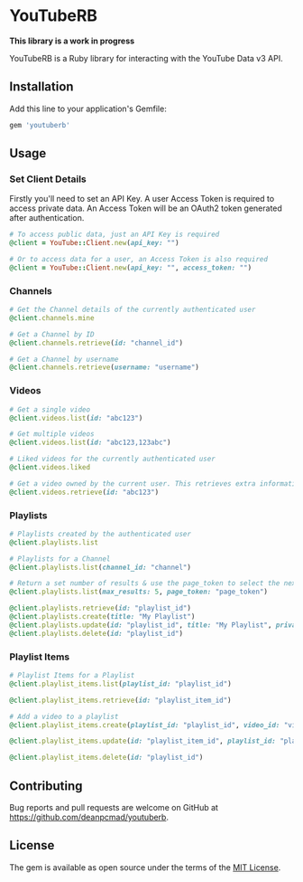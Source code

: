 # YouTubeRB

**This library is a work in progress**

YouTubeRB is a Ruby library for interacting with the YouTube Data v3 API.

## Installation

Add this line to your application's Gemfile:

```ruby
gem 'youtuberb'
```

## Usage

### Set Client Details

Firstly you'll need to set an API Key. A user Access Token is required to access private data.
An Access Token will be an OAuth2 token generated after authentication.

```ruby
# To access public data, just an API Key is required
@client = YouTube::Client.new(api_key: "")

# Or to access data for a user, an Access Token is also required
@client = YouTube::Client.new(api_key: "", access_token: "")
```

### Channels

```ruby
# Get the Channel details of the currently authenticated user
@client.channels.mine

# Get a Channel by ID
@client.channels.retrieve(id: "channel_id")

# Get a Channel by username
@client.channels.retrieve(username: "username")
```

### Videos

```ruby
# Get a single video
@client.videos.list(id: "abc123")

# Get multiple videos
@client.videos.list(id: "abc123,123abc")

# Liked videos for the currently authenticated user
@client.videos.liked

# Get a video owned by the current user. This retrieves extra information so will only work on videos owned by the current user.
@client.videos.retrieve(id: "abc123")
```

### Playlists

```ruby
# Playlists created by the authenticated user
@client.playlists.list

# Playlists for a Channel
@client.playlists.list(channel_id: "channel")

# Return a set number of results & use the page_token to select the next/previous page
@client.playlists.list(max_results: 5, page_token: "page_token")

@client.playlists.retrieve(id: "playlist_id")
@client.playlists.create(title: "My Playlist")
@client.playlists.update(id: "playlist_id", title: "My Playlist", privacy_status: "public")
@client.playlists.delete(id: "playlist_id")
```
### Playlist Items

```ruby
# Playlist Items for a Playlist
@client.playlist_items.list(playlist_id: "playlist_id")

@client.playlist_items.retrieve(id: "playlist_item_id")

# Add a video to a playlist
@client.playlist_items.create(playlist_id: "playlist_id", video_id: "video_id")

@client.playlist_items.update(id: "playlist_item_id", playlist_id: "playlist_id", video_id: "video_id")

@client.playlist_items.delete(id: "playlist_id")
```

## Contributing

Bug reports and pull requests are welcome on GitHub at https://github.com/deanpcmad/youtuberb.

## License

The gem is available as open source under the terms of the [MIT License](https://opensource.org/licenses/MIT).
